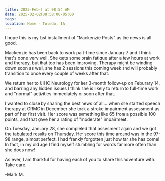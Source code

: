```yaml
---
title: 2025-Feb-2 at 08:54 AM
date: 2025-02-02T08:58:00-05:00
tags:
location: Home - Toledo, IA
---
```

I hope this is my last installment of "Mackenzie Posts" as the news is all good.     

Mackenzie has been back to work part-time since January 7 and I think that's gone very well.  She gets some brain fatigue after a few hours at work and therapy, but that too has been improving.  Therapy might be winding down soon as well, she has 2 sessions this coming week and will probably transition to once every couple of weeks after that.   

We return her to UIHC Neurology for her 3-month follow-up on Feburary 14, and barring any hidden issues I think she is likely to return to full-time work and "normal" activities immediately or soon after that.  

I wanted to close by sharing the best news of all... when she started speech therapy at GRMC in December she took a stroke impairment assessment as part of her first visit.  Her score was something like 65 from a possible 100 points, and that gave her a rating of "moderate" impairment.  

On Tuesday, January 28, she completed that assesment again and we got the tabulated results on Thursday.  Her score this time around was in the 97-98 range, almost perfect.  I had frankly forgotten just how far she has come!  In fact, in my old age I find myself stumbling for words far more often than she does now!   

As ever, I am thankful for having each of you to share this adventure with.  Take care.  

-Mark M.


